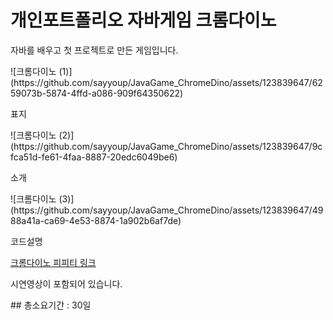 # 개인포트폴리오 자바게임 크롬다이노
<p>자바를 배우고 첫 프로젝트로 만든 게임입니다.</p>
![크롬다이노 (1)](https://github.com/sayyoup/JavaGame_ChromeDino/assets/123839647/6259073b-5874-4ffd-a086-909f64350622)
<p>표지</p>
![크롬다이노 (2)](https://github.com/sayyoup/JavaGame_ChromeDino/assets/123839647/9cfca51d-fe61-4faa-8887-20edc6049be6)
<p>소개</p>
![크롬다이노 (3)](https://github.com/sayyoup/JavaGame_ChromeDino/assets/123839647/4988a41a-ca69-4e53-8874-1a902b6af7de)
<p>코드설명</p>

<a href="https://docs.google.com/presentation/d/1sgtCN9rKdnkCQEvN7Alcag_6DLGHecdB2v-w1xXN4uI/edit?usp=sharing
">크롬다이노 피피티 링크</a>
<p>시연영상이 포함되어 있습니다.</p>
## 
총소요기간 : 30일
